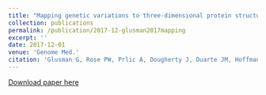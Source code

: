 ```yaml
---
title: "Mapping genetic variations to three-dimensional protein structures to enhance variant interpretation: a proposed framework"
collection: publications
permalink: /publication/2017-12-glusman2017mapping
excerpt: ''
date: 2017-12-01
venue: 'Genome Med.'
citation: 'Glusman G, Rose PW, Prlic A, Dougherty J, Duarte JM, Hoffman AS, ..., <b>Pejaver V</b>, ..., Reynolds S, Rokem A, Schwede T, Song S, Tilgner H, Valasatava Y, Zhang Y, Deutsch EW (2017) Mapping genetic variations to three-dimensional protein structures to enhance variant interpretation: a proposed framework. <i>Genome Med.</i> 9(113) .'
---
```

[Download paper here](http://vpejaver.github.io/files/2017-12-glusman2017mapping.pdf)

